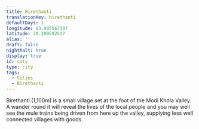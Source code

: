 ```yaml
---
title: Birethanti
translationKey: birethanti
defaultDays: 1
longitude: 83.985567397
latitude: 28.209592537
alias: ''
draft: false
nighthalt: true
display: true
id: city
type: city
tags:
  - Cities
  - Birethanti
---
```

Birethanti (1,100m) is a small village set at the foot of the Modi Khola Valley. A wander round it will reveal the lives of the local people and you may well see the mule trains being driven from here up the valley, supplying less well connected villages with goods.